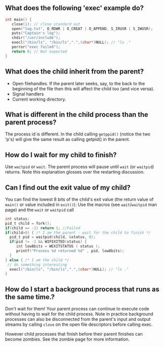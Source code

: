 ## What does the following 'exec' example do?
```C
int main() {
   close(1); // close standard out
   open("log.txt", O_RDWR | O_CREAT | O_APPEND, S_IRUSR | S_IWUSR);
   puts("Captain's log");
   chdir("/usr/include");
   execl("/bin/ls", "/bin/ls",".",(char*)NULL); // "ls ."
   perror("exec failed");
   return 0; // Not expected
}
```

## What does the child inherit from the parent?
* Open filehandles. If the parent later seeks, say, to the back to the beginning of the file then this will affect the child too (and vice versa).
* Signal handlers
* Current working directory.

## What is different in the child process than the parent process?
The process id is different. In the child calling `getppid()` (notice the two 'p's) will give the same result as calling getpid() in the parent.

## How do I wait for my child to finish?
Use `waitpid` or `wait`. The parent process will pause until `wait` (or `waitpid`) returns. Note this explanation glosses over the restarting discussion.

## Can I find out the exit value of my child?
You can find the lowest 8 bits of the child's exit value (the return value of `main()` or value included in `exit()`): Use the macros (see `wait`/`waitpid` man page) and the `wait` or `waitpid` call
```C
int status;
pid_t child = fork();
if(child == -1) return 1; //Failed
if(child>0) { /* I am the parent - wait for the child to finish */
  pid_t pid = waitpid(child, &status, 0);
  if(pid != -1 && WIFEXITED(status) {
     int low8bits = WEXITSTATUS ( status );
     printf("Process %d returned %d" , pid, low8bits);
  }
} else { /* I am the child */
 // do something interesting
  execl("/bin/ls", "/bin/ls",".",(char*)NULL); // "ls ."
}


```


## How do I start a background process that runs as the same time.?
Don't wait for them! Your parent process can continue to execute code without having to wait for the child process. Note in practice background processes can also be disconnected from the parent's input and output streams by calling `close` on the open file descriptors before calling exec.

However child processes that finish before their parent finishes can become zombies. See the zombie page for more information.